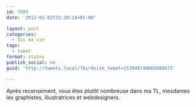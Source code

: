 ```yaml
---
id: 7099
date: '2012-01-02T21:20:14+01:00'

layout: post
categories:
  - Vis ma vie
tags:
  - tweet
format: status
publish_social: no
guid: 'http://tweets.local/?birdsite_tweet=153948740665884673'

---
```


Après recensement, vous êtes plutôt nombreuse dans ma TL, mesdames les graphistes, illustratrices et webdesigners.